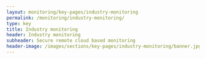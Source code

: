 ```yaml
---
layout: monitoring/key-pages/industry-monitoring
permalink: /monitoring/industry-monitoring/
type: key
title: Industry monitoring
header: Industry monitoring
subheader: Secure remote cloud based monitoring 
header-image: /images/sections/key-pages/industry-monitoring/banner.jpg
---
```

